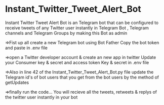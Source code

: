 # Instant_Twitter_Tweet_Alert_Bot
Instant Twitter Tweet Alert Bot is an Telegram bot that can be configured to receive tweets of any Twitter user instantly in Telegram Bot , Telegram channels and Telegram Groups by making this Bot as admin

=>Fist up all create a new Telegram bot using Bot Father
  Copy the bot token and paste in .env file
  
=>open a Twitter developer account & create an new app in twitter
  Update your Consumer key & secret and access token Key & secret in .env file
  
=>Also in line 42 of the Instant_Twitter_Tweet_Alert_Bot.py file update the Telegram id's of bot users that you get from the bot users by the method of getUpdates

=>finally run the code... You will recieve all the tweets, retweets & replys of the twitter user instantly in your bot
